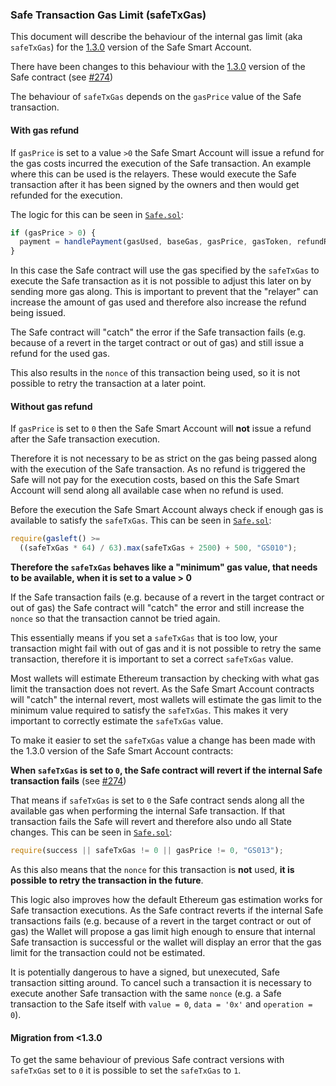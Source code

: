 ### Safe Transaction Gas Limit (safeTxGas)

This document will describe the behaviour of the internal gas limit (aka `safeTxGas`) for the [1.3.0](https://github.com/safe-global/safe-smart-account/releases/tag/v1.3.0-libs.0) version of the Safe Smart Account.

There have been changes to this behaviour with the [1.3.0](https://github.com/safe-global/safe-smart-account/blob/main/CHANGELOG.md#version-130) version of the Safe contract (see [#274](https://github.com/safe-global/safe-smart-account/issues/274))

The behaviour of `safeTxGas` depends on the `gasPrice` value of the Safe transaction.

#### With gas refund

If `gasPrice` is set to a value `>0` the Safe Smart Account will issue a refund for the gas costs incurred the execution of the Safe transaction. An example where this can be used is the relayers. These would execute the Safe transaction after it has been signed by the owners and then would get refunded for the execution.

The logic for this can be seen in [`Safe.sol`](https://github.com/safe-global/safe-smart-account/blob/main/contracts/Safe.sol#L183-L185):

```js
if (gasPrice > 0) {
  payment = handlePayment(gasUsed, baseGas, gasPrice, gasToken, refundReceiver);
}
```

In this case the Safe contract will use the gas specified by the `safeTxGas` to execute the Safe transaction as it is not possible to adjust this later on by sending more gas along. This is important to prevent that the "relayer" can increase the amount of gas used and therefore also increase the refund being issued.

The Safe contract will "catch" the error if the Safe transaction fails (e.g. because of a revert in the target contract or out of gas) and still issue a refund for the used gas.

This also results in the `nonce` of this transaction being used, so it is not possible to retry the transaction at a later point.

#### Without gas refund

If `gasPrice` is set to `0` then the Safe Smart Account will **not** issue a refund after the Safe transaction execution.

Therefore it is not necessary to be as strict on the gas being passed along with the execution of the Safe transaction. As no refund is triggered the Safe will not pay for the execution costs, based on this the Safe Smart Account will send along all available case when no refund is used.

Before the execution the Safe Smart Account always check if enough gas is available to satisfy the `safeTxGas`. This can be seen in [`Safe.sol`](hhttps://github.com/safe-global/safe-smart-account/blob/main/contracts/Safe.sol#L168-L170):

```js
require(gasleft() >=
  ((safeTxGas * 64) / 63).max(safeTxGas + 2500) + 500, "GS010");
```

**Therefore the `safeTxGas` behaves like a "minimum" gas value, that needs to be available, when it is set to a value > 0**

If the Safe transaction fails (e.g. because of a revert in the target contract or out of gas) the Safe contract will "catch" the error and still increase the `nonce` so that the transaction cannot be tried again.

This essentially means if you set a `safeTxGas` that is too low, your transaction might fail with out of gas and it is not possible to retry the same transaction, therefore it is important to set a correct `safeTxGas` value.

Most wallets will estimate Ethereum transaction by checking with what gas limit the transaction does not revert. As the Safe Smart Account contracts will "catch" the internal revert, most wallets will estimate the gas limit to the minimum value required to satisfy the `safeTxGas`. This makes it very important to correctly estimate the `safeTxGas` value.

To make it easier to set the `safeTxGas` value a change has been made with the 1.3.0 version of the Safe Smart Account contracts:

**When `safeTxGas` is set to `0`, the Safe contract will revert if the internal Safe transaction fails** (see [#274](https://github.com/safe-global/safe-smart-account/issues/274))

That means if `safeTxGas` is set to `0` the Safe contract sends along all the available gas when performing the internal Safe transaction. If that transaction fails the Safe will revert and therefore also undo all State changes. This can be seen in [`Safe.sol`](https://github.com/safe-global/safe-smart-account/blob/main/contracts/Safe.sol#L178-L180):

```js
require(success || safeTxGas != 0 || gasPrice != 0, "GS013");
```

As this also means that the `nonce` for this transaction is **not** used, **it is possible to retry the transaction in the future**.

This logic also improves how the default Ethereum gas estimation works for Safe transaction executions. As the Safe contract reverts if the internal Safe transactions fails (e.g. because of a revert in the target contract or out of gas) the Wallet will propose a gas limit high enough to ensure that internal Safe transaction is successful or the wallet will display an error that the gas limit for the transaction could not be estimated.

It is potentially dangerous to have a signed, but unexecuted, Safe transaction sitting around. To cancel such a transaction it is necessary to execute another Safe transaction with the same `nonce` (e.g. a Safe transaction to the Safe itself with `value = 0`, `data = '0x'` and `operation = 0`).

#### Migration from <1.3.0

To get the same behaviour of previous Safe contract versions with `safeTxGas` set to `0` it is possible to set the `safeTxGas` to `1`.
